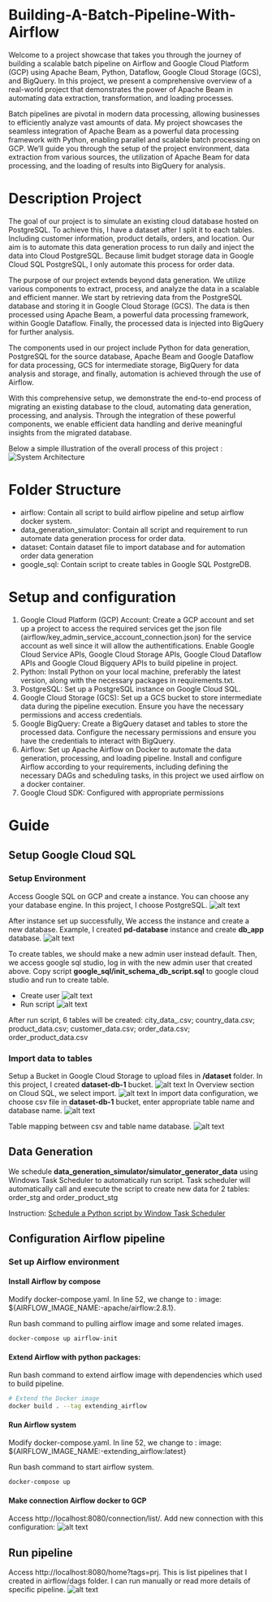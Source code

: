 # Building-A-Batch-Pipeline-With-Airflow
Welcome to a project showcase that takes you through the journey of building a scalable batch pipeline on Airflow and Google Cloud Platform (GCP) using Apache Beam, Python, Dataflow, Google Cloud Storage (GCS), and BigQuery. In this project, we present a comprehensive overview of a real-world project that demonstrates the power of Apache Beam in automating data extraction, transformation, and loading processes.

Batch pipelines are pivotal in modern data processing, allowing businesses to efficiently analyze vast amounts of data. My project showcases the seamless integration of Apache Beam as a powerful data processing framework with Python, enabling parallel and scalable batch processing on GCP. We’ll guide you through the setup of the project environment, data extraction from various sources, the utilization of Apache Beam for data processing, and the loading of results into BigQuery for analysis.

# Description Project
The goal of our project is to simulate an existing cloud database hosted on PostgreSQL. To achieve this, I have a dataset after I split it to each tables. Including customer information, product details, orders, and location. Our aim is to automate this data generation process to run daily and inject the data into Cloud PostgreSQL. Because limit budget storage data in Google Cloud SQL PostgreSQL, I only automate this process for order data.

The purpose of our project extends beyond data generation. We utilize various components to extract, process, and analyze the data in a scalable and efficient manner. We start by retrieving data from the PostgreSQL database and storing it in Google Cloud Storage (GCS). The data is then processed using Apache Beam, a powerful data processing framework, within Google Dataflow. Finally, the processed data is injected into BigQuery for further analysis.

The components used in our project include Python for data generation, PostgreSQL for the source database, Apache Beam and Google Dataflow for data processing, GCS for intermediate storage, BigQuery for data analysis and storage, and finally, automation is achieved through the use of Airflow.

With this comprehensive setup, we demonstrate the end-to-end process of migrating an existing database to the cloud, automating data generation, processing, and analysis. Through the integration of these powerful components, we enable efficient data handling and derive meaningful insights from the migrated database.

Below a simple illustration of the overall process of this project :
![System Architecture](readme_imgs/system_design_2.png)

# Folder Structure
* airflow: Contain all script to build airflow pipeline and setup airflow docker system.
* data_generation_simulator: Contain all script and requirement to run automate data generation process for order data.
* dataset: Contain dataset file to import database and for automation order data generation
* google_sql: Contain script to create tables in Google SQL PostgreDB.

# Setup and configuration
1) Google Cloud Platform (GCP) Account: Create a GCP account and set up a project to access the required services get the json file (airflow/key_admin_service_account_connection.json) for the service account as well since it will allow the authentifications. Enable Google Cloud Service APIs, Google Cloud Storage APIs, Google Cloud Dataflow APIs and Google Cloud Bigquery APIs to build pipeline in project. 
2) Python: Install Python on your local machine, preferably the latest version, along with the necessary packages in requirements.txt.
3) PostgreSQL: Set up a PostgreSQL instance on Google Cloud SQL.
4) Google Cloud Storage (GCS): Set up a GCS bucket to store intermediate data during the pipeline execution. Ensure you have the necessary permissions and access credentials.
5) Google BigQuery: Create a BigQuery dataset and tables to store the processed data. Configure the necessary permissions and ensure you have the credentials to interact with BigQuery.
6) Airflow: Set up Apache Airflow on Docker to automate the data generation, processing, and loading pipeline. Install and configure Airflow according to your requirements, including defining the necessary DAGs and scheduling tasks, in this project we used airflow on a docker container.
7) Google Cloud SDK: Configured with appropriate permissions

# Guide 
## Setup Google Cloud SQL
### Setup Environment
Access Google SQL on GCP and create a instance. You can choose any your database engine. In this project, I choose PostgreSQL.
![alt text](readme_imgs/image.png)

After instance set up successfully, We access the instance and create a new database. Example, I created **pd-database** instance and create **db_app** database.
![alt text](readme_imgs/image_2.png)

To create tables, we should make a new admin user instead default. Then, we access google sql studio, log in with the new admin user that created above. Copy script **google_sql/init_schema_db_script.sql** to google cloud studio and run to create table.

* Create user
![alt text](readme_imgs/image_3.png)
* Run script
![alt text](readme_imgs/image_4.png)

After run script, 6 tables will be created: city_data_.csv; country_data.csv; product_data.csv; customer_data.csv; order_data.csv; order_product_data.csv

### Import data to tables
Setup a Bucket in Google Cloud Storage to upload files in **/dataset** folder. In this project, I created **dataset-db-1** bucket.
![alt text](readme_imgs/image_7.png)
In Overview section on Cloud SQL, we select import.
![alt text](readme_imgs/image_8.png) 
In import data configuration, we choose csv file in **dataset-db-1** bucket, enter appropriate table name and database name.
![alt text](readme_imgs/image_9.png)

Table mapping between csv and table name database.
![alt text](readme_imgs/image_10.png) 

## Data Generation
We schedule **data_generation_simulator/simulator_generator_data** using Windows Task Scheduler to automatically run script. Task scheduler will automatically call and execute the script to create new data for 2 tables: order_stg and order_product_stg

Instruction: [Schedule a Python script by Window Task Scheduler](https://community.esri.com/t5/python-documents/schedule-a-python-script-using-windows-task/ta-p/915861)

## Configuration Airflow pipeline
### Set up Airflow environment
#### Install Airflow by compose
Modify docker-compose.yaml. In line 52, we change to :
image: ${AIRFLOW_IMAGE_NAME:-apache/airflow:2.8.1}.

Run bash command to pulling airflow image and some related images.
``` bash
docker-compose up airflow-init
```

#### Extend Airflow with python packages:

Run bash command to extend airflow image with dependencies which used to build pipeline.
```bash
# Extend the Docker image
docker build . --tag extending_airflow
```

#### Run Airflow system
Modify docker-compose.yaml. In line 52, we change to :
image: ${AIRFLOW_IMAGE_NAME:-extending_airflow:latest}

Run bash command to start airflow system.

``` bash
docker-compose up
```

#### Make connection Airflow docker to GCP
Access http://localhost:8080/connection/list/. 
Add new connection with this configuration:
![alt text](readme_imgs/image_5.png)

## Run pipeline
Access http://localhost:8080/home?tags=prj. This is list pipelines that I created in airflow/dags folder. I can run manually or read more details of specific pipeline.
![alt text](readme_imgs/image_6.png) 